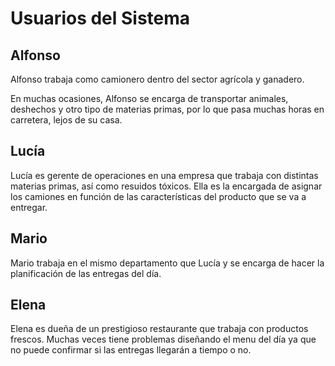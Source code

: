 # Usuarios del Sistema

## Alfonso

Alfonso trabaja como camionero dentro del sector agrícola y ganadero.

En muchas ocasiones, Alfonso se encarga de transportar animales, deshechos y otro tipo de materias primas, por lo que pasa muchas horas en carretera, lejos de su casa.

## Lucía

Lucía es gerente de operaciones en una empresa que trabaja con distintas materias primas, así como resuidos tóxicos. Ella es la encargada de asignar los camiones en función de las características del producto que se va a entregar.

## Mario

Mario trabaja en el mismo departamento que Lucía y se encarga de hacer la planificación de las entregas del día.

## Elena

Elena es dueña de un prestigioso restaurante que trabaja con productos frescos. Muchas veces tiene problemas diseñando el menu del día ya que no puede confirmar si las entregas llegarán a tiempo o no.


